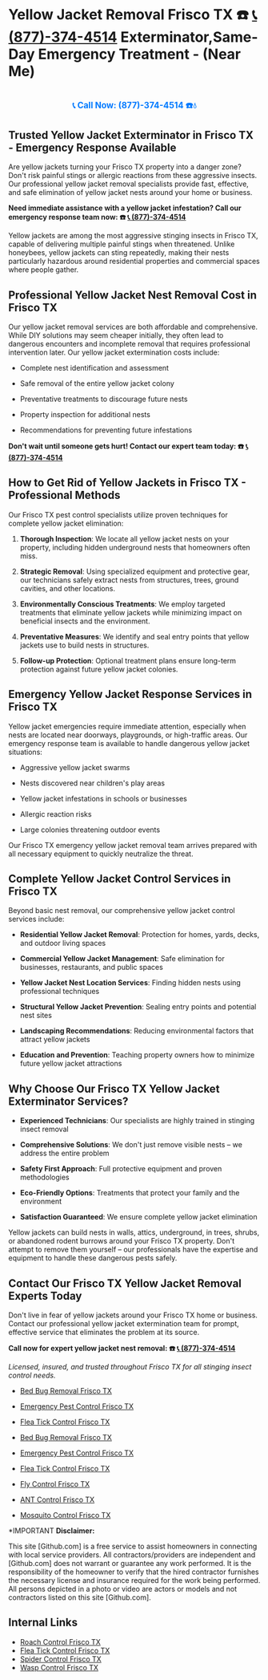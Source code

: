 # Yellow Jacket Removal Frisco TX ☎️ [📞 (877)-374-4514](https://pest-control-4514.netlify.app) Exterminator,Same-Day Emergency Treatment - (Near Me)
# 

<p align="center" style="font-size: 1.2em; font-weight: bold; margin: 20px 0;">
  <a href="https://pest-control-4514.netlify.app" target="_blank" style="color: #007BFF; text-decoration: none;">📞 Call Now: (877)-374-4514 ☎️💧</a>
</p>

## Trusted Yellow Jacket Exterminator in Frisco TX - Emergency Response Available

Are yellow jackets turning your Frisco TX property into a danger zone? Don't risk painful stings or allergic reactions from these aggressive insects. Our professional yellow jacket removal specialists provide fast, effective, and safe elimination of yellow jacket nests around your home or business.

**Need immediate assistance with a yellow jacket infestation? Call our emergency response team now: ☎️ [📞 (877)-374-4514](https://pest-control-4514.netlify.app)**

Yellow jackets are among the most aggressive stinging insects in Frisco TX, capable of delivering multiple painful stings when threatened. Unlike honeybees, yellow jackets can sting repeatedly, making their nests particularly hazardous around residential properties and commercial spaces where people gather.

## Professional Yellow Jacket Nest Removal Cost in Frisco TX

Our yellow jacket removal services are both affordable and comprehensive. While DIY solutions may seem cheaper initially, they often lead to dangerous encounters and incomplete removal that requires professional intervention later. Our yellow jacket extermination costs include:

- Complete nest identification and assessment

- Safe removal of the entire yellow jacket colony

- Preventative treatments to discourage future nests

- Property inspection for additional nests

- Recommendations for preventing future infestations

**Don't wait until someone gets hurt! Contact our expert team today: ☎️ [📞 (877)-374-4514](https://pest-control-4514.netlify.app)**

## How to Get Rid of Yellow Jackets in Frisco TX - Professional Methods

Our Frisco TX pest control specialists utilize proven techniques for complete yellow jacket elimination:

1. **Thorough Inspection**: We locate all yellow jacket nests on your property, including hidden underground nests that homeowners often miss.

2. **Strategic Removal**: Using specialized equipment and protective gear, our technicians safely extract nests from structures, trees, ground cavities, and other locations.

3. **Environmentally Conscious Treatments**: We employ targeted treatments that eliminate yellow jackets while minimizing impact on beneficial insects and the environment.

4. **Preventative Measures**: We identify and seal entry points that yellow jackets use to build nests in structures.

5. **Follow-up Protection**: Optional treatment plans ensure long-term protection against future yellow jacket colonies.

## Emergency Yellow Jacket Response Services in Frisco TX

Yellow jacket emergencies require immediate attention, especially when nests are located near doorways, playgrounds, or high-traffic areas. Our emergency response team is available to handle dangerous yellow jacket situations:

- Aggressive yellow jacket swarms

- Nests discovered near children's play areas

- Yellow jacket infestations in schools or businesses

- Allergic reaction risks

- Large colonies threatening outdoor events

Our Frisco TX emergency yellow jacket removal team arrives prepared with all necessary equipment to quickly neutralize the threat.

## Complete Yellow Jacket Control Services in Frisco TX

Beyond basic nest removal, our comprehensive yellow jacket control services include:

- **Residential Yellow Jacket Removal**: Protection for homes, yards, decks, and outdoor living spaces

- **Commercial Yellow Jacket Management**: Safe elimination for businesses, restaurants, and public spaces

- **Yellow Jacket Nest Location Services**: Finding hidden nests using professional techniques

- **Structural Yellow Jacket Prevention**: Sealing entry points and potential nest sites

- **Landscaping Recommendations**: Reducing environmental factors that attract yellow jackets

- **Education and Prevention**: Teaching property owners how to minimize future yellow jacket attractions

## Why Choose Our Frisco TX Yellow Jacket Exterminator Services?

- **Experienced Technicians**: Our specialists are highly trained in stinging insect removal

- **Comprehensive Solutions**: We don't just remove visible nests – we address the entire problem

- **Safety First Approach**: Full protective equipment and proven methodologies

- **Eco-Friendly Options**: Treatments that protect your family and the environment

- **Satisfaction Guaranteed**: We ensure complete yellow jacket elimination

Yellow jackets can build nests in walls, attics, underground, in trees, shrubs, or abandoned rodent burrows around your Frisco TX property. Don't attempt to remove them yourself – our professionals have the expertise and equipment to handle these dangerous pests safely.

## Contact Our Frisco TX Yellow Jacket Removal Experts Today

Don't live in fear of yellow jackets around your Frisco TX home or business. Contact our professional yellow jacket extermination team for prompt, effective service that eliminates the problem at its source.

**Call now for expert yellow jacket nest removal: ☎️ [📞 (877)-374-4514](https://pest-control-4514.netlify.app)**

*Licensed, insured, and trusted throughout Frisco TX for all stinging insect control needs.*


- [Bed Bug Removal Frisco TX](https://github.com/allyoucaneatsushiin/plumbing-texas/blob/main/Bed-Bug-Removal-Frisco-TX-877-374-4514-Exterminator-Same-Day-Emergency-Treatment-Near-Me.md)
- [Emergency Pest Control Frisco TX](https://github.com/allyoucaneatsushiin/plumbing-texas/blob/main/Emergency-Pest-Control-Frisco-TX-877-374-4514-24-7-Fast-Response-Near-Me.md)
- [Flea Tick Control Frisco TX](https://github.com/allyoucaneatsushiin/plumbing-texas/blob/main/Flea-Tick-Control-Frisco-TX-877-374-4514-Removal-Exterminator-Same-Day-Emergency-Treatment-Near-Me.md)


- [Bed Bug Removal Frisco TX](https://github.com/allyoucaneatsushiin/plumbing-texas/blob/main/Bed-Bug-Removal-Frisco-TX-877-374-4514-Exterminator-Same-Day-Emergency-Treatment-Near-Me.md)
- [Emergency Pest Control Frisco TX](https://github.com/allyoucaneatsushiin/plumbing-texas/blob/main/Emergency-Pest-Control-Frisco-TX-877-374-4514-24-7-Fast-Response-Near-Me.md)
- [Flea Tick Control Frisco TX](https://github.com/allyoucaneatsushiin/plumbing-texas/blob/main/Flea-Tick-Control-Frisco-TX-877-374-4514-Removal-Exterminator-Same-Day-Emergency-Treatment-Near-Me.md)


- [Fly Control Frisco TX](https://github.com/allyoucaneatsushiin/plumbing-texas/blob/main/Fly-Control-Frisco-TX-877-374-4514-Prevention-Same-Day-Emergency-Treatment-Near-Me.md)
- [ANT Control Frisco TX](https://github.com/allyoucaneatsushiin/plumbing-texas/blob/main/ANT-Control-Frisco-TX-877-374-4514-Prevention-Extermination-Same-Day-Emergency-Treatment-Near-Me.md)
- [Mosquito Control Frisco TX](https://github.com/allyoucaneatsushiin/plumbing-texas/blob/main/Mosquito-Control-Frisco-TX-877-374-4514-Exterminator-Same-Day-Emergency-Treatment-Near-Me.md)


*IMPORTANT **Disclaimer:**  

This site [Github.com] is a free service to assist homeowners in connecting with local service providers. All contractors/providers are independent and [Github.com] does not warrant or guarantee any work performed. It is the responsibility of the homeowner to verify that the hired contractor furnishes the necessary license and insurance required for the work being performed. All persons depicted in a photo or video are actors or models and not contractors listed on this site [Github.com].


## Internal Links
- [Roach Control Frisco TX](https://github.com/allyoucaneatsushiin/plumbing-texas/blob/main/Roach-Control-Frisco-TX-877-374-4514-Removal-Exterminator-Same-Day-Emergency-Treatment-Near-Me.md)
- [Flea Tick Control Frisco TX](https://github.com/allyoucaneatsushiin/plumbing-texas/blob/main/Flea-Tick-Control-Frisco-TX-877-374-4514-Removal-Exterminator-Same-Day-Emergency-Treatment-Near-Me.md)
- [Spider Control Frisco TX](https://github.com/allyoucaneatsushiin/plumbing-texas/blob/main/Spider-Control-Frisco-TX-877-374-4514-Removal-Exterminator-Same-Day-Emergency-Treatment-Near-Me.md)
- [Wasp Control Frisco TX](https://github.com/allyoucaneatsushiin/plumbing-texas/blob/main/Wasp-Control-Frisco-TX-877-374-4514-Removal-Exterminator-Same-Day-Emergency-Treatment-Near-Me.md)
